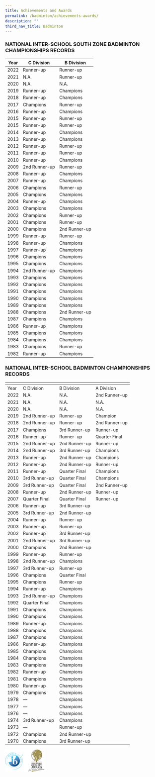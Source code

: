 ```yaml
---
title: Achievements and Awards
permalink: /badminton/achievements-awards/
description: ""
third_nav_title: Badminton
---
```

### NATIONAL INTER-SCHOOL SOUTH ZONE BADMINTON CHAMPIONSHIPS RECORDS

<table>
<thead>
  <tr>
    <th> Year</th>
    <th>C Division</th>
    <th>B Division</th>
  </tr>
</thead>
<tbody>
  <tr>
    <td>2022</td>
    <td>Runner-up</td>
    <td>Runner-up</td>
  </tr>
  <tr>
    <td>2021</td>
    <td>N.A.</td>
    <td>Runner-up</td>
  </tr>
  <tr>
    <td>2020</td>
    <td>N.A.</td>
    <td>N.A.</td>
  </tr>
  <tr>
    <td>2019</td>
    <td>Runner-up</td>
    <td>Champions</td>
  </tr>
  <tr>
    <td>2018</td>
    <td>Runner-up</td>
    <td>Champions</td>
  </tr>
  <tr>
    <td>2017</td>
    <td>Champions</td>
    <td>Runner-up</td>
  </tr>
  <tr>
    <td>2016</td>
    <td>Runner-up</td>
    <td>Champions</td>
  </tr>
  <tr>
    <td>2015</td>
    <td>Runner-up</td>
    <td>Runner-up</td>
  </tr>
  <tr>
    <td>2015</td>
    <td>Runner-up</td>
    <td>Runner-up</td>
  </tr>
  <tr>
    <td>2014</td>
    <td>Runner-up</td>
    <td>Champions</td>
  </tr>
  <tr>
    <td>2013</td>
    <td>Runner-up</td>
    <td>Champions</td>
  </tr>
  <tr>
    <td>2012</td>
    <td>Runner-up</td>
    <td>Runner-up</td>
  </tr>
  <tr>
    <td>2011</td>
    <td>Runner-up</td>
    <td>Runner-up</td>
  </tr>
  <tr>
    <td>2010</td>
    <td>Runner-up</td>
    <td>Champions</td>
  </tr>
  <tr>
    <td>2009</td>
    <td>2nd Runner-up</td>
    <td>Runner-up</td>
  </tr>
  <tr>
    <td>2008</td>
    <td>Runner-up</td>
    <td>Champions</td>
  </tr>
  <tr>
    <td>2007</td>
    <td>Runner-up</td>
    <td>Champions</td>
  </tr>
  <tr>
    <td>2006</td>
    <td>Champions</td>
    <td>Runner-up</td>
  </tr>
  <tr>
    <td>2005</td>
    <td>Champions</td>
    <td>Champions</td>
  </tr>
  <tr>
    <td>2004</td>
    <td>Runner-up</td>
    <td>Champions</td>
  </tr>
  <tr>
    <td>2003</td>
    <td>Champions</td>
    <td>Champions</td>
  </tr>
  <tr>
    <td>2002</td>
    <td>Champions</td>
    <td>Runner-up</td>
  </tr>
  <tr>
    <td>2001</td>
    <td>Champions</td>
    <td>Runner-up</td>
  </tr>
  <tr>
    <td>2000</td>
    <td>Champions</td>
    <td>2nd Runner-up</td>
  </tr>
  <tr>
    <td>1999</td>
    <td>Runner-up</td>
    <td>Runner-up</td>
  </tr>
  <tr>
    <td>1998</td>
    <td>Runner-up</td>
    <td>Champions</td>
  </tr>
  <tr>
    <td>1997</td>
    <td>Runner-up</td>
    <td>Champions</td>
  </tr>
  <tr>
    <td>1996</td>
    <td>Champions</td>
    <td>Champions</td>
  </tr>
  <tr>
    <td>1995</td>
    <td>Champions</td>
    <td>Champions</td>
  </tr>
  <tr>
    <td>1994</td>
    <td>2nd Runner-up</td>
    <td>Champions</td>
  </tr>
  <tr>
    <td>1993</td>
    <td>Champions</td>
    <td>Champions</td>
  </tr>
  <tr>
    <td>1992</td>
    <td>Champions</td>
    <td>Champions</td>
  </tr>
  <tr>
    <td>1991</td>
    <td>Champions</td>
    <td>Champions</td>
  </tr>
  <tr>
    <td>1990</td>
    <td>Champions</td>
    <td>Champions</td>
  </tr>
  <tr>
    <td>1989</td>
    <td>Champions</td>
    <td>Champions</td>
  </tr>
  <tr>
    <td>1988</td>
    <td>Champions</td>
    <td>2nd Runner-up</td>
  </tr>
  <tr>
    <td>1987</td>
    <td>Champions</td>
    <td>Champions</td>
  </tr>
  <tr>
    <td>1986</td>
    <td>Runner-up</td>
    <td>Champions</td>
  </tr>
  <tr>
    <td>1985</td>
    <td>Champions</td>
    <td>Champions</td>
  </tr>
  <tr>
    <td>1984</td>
    <td>Champions</td>
    <td>Champions</td>
  </tr>
  <tr>
    <td>1983</td>
    <td>Champions</td>
    <td>Runner-up</td>
  </tr>
  <tr>
    <td>1982</td>
    <td>Runner-up</td>
    <td>Champions</td>
  </tr>
</tbody>
</table>

### NATIONAL INTER-SCHOOL BADMINTON CHAMPIONSHIPS RECORDS

<table>
<thead>
  <tr>
    <th></th>
    <th></th>
    <th></th>
    <th></th>
  </tr>
</thead>
<tbody>
  <tr>
    <td>Year</td>
    <td>C Division</td>
    <td>B Division</td>
    <td>A Division</td>
  </tr>
  <tr>
    <td>2022</td>
    <td>N.A.</td>
    <td>N.A.</td>
    <td>2nd Runner-up</td>
  </tr>
  <tr>
    <td>2021</td>
    <td>N.A.</td>
    <td>N.A.</td>
    <td>N.A.</td>
  </tr>
  <tr>
    <td>2020</td>
    <td>N.A.</td>
    <td>N.A.</td>
    <td>N.A.</td>
  </tr>
  <tr>
    <td>2019</td>
    <td>2nd Runner-up</td>
    <td>Runner-up</td>
    <td>Champion</td>
  </tr>
  <tr>
    <td>2018</td>
    <td>2nd Runner-up</td>
    <td>Runner-up</td>
    <td>2nd Runner-up</td>
  </tr>
  <tr>
    <td>2017</td>
    <td>Champions</td>
    <td>3rd Runner-up</td>
    <td>Runner-up</td>
  </tr>
  <tr>
    <td>2016</td>
    <td>Runner-up</td>
    <td>Runner-up</td>
    <td>Quarter Final</td>
  </tr>
  <tr>
    <td>2015</td>
    <td>2nd Runner-up</td>
    <td>2nd Runner-up</td>
    <td>Runner-up</td>
  </tr>
  <tr>
    <td>2014</td>
    <td>2nd Runner-up</td>
    <td>3rd Runner-up</td>
    <td>Champions</td>
  </tr>
  <tr>
    <td>2013</td>
    <td>Runner-up</td>
    <td>2nd Runner-up</td>
    <td>Champions</td>
  </tr>
  <tr>
    <td>2012</td>
    <td>Runner-up</td>
    <td>2nd Runner-up</td>
    <td>Runner-up</td>
  </tr>
  <tr>
    <td>2011</td>
    <td>Runner-up</td>
    <td>Quarter Final</td>
    <td>Champions</td>
  </tr>
  <tr>
    <td>2010</td>
    <td>3rd Runner-up</td>
    <td>Quarter Final</td>
    <td>Champions</td>
  </tr>
  <tr>
    <td>2009</td>
    <td>3rd Runner-up</td>
    <td>Quarter Final</td>
    <td>2nd Runner-up</td>
  </tr>
  <tr>
    <td>2008</td>
    <td>Runner-up</td>
    <td>2nd Runner-up</td>
    <td>Runner-up</td>
  </tr>
  <tr>
    <td>2007</td>
    <td>Quarter Final</td>
    <td>Quarter Final</td>
    <td>Runner-up</td>
  </tr>
  <tr>
    <td>2006</td>
    <td>Runner-up</td>
    <td>3rd Runner-up</td>
    <td></td>
  </tr>
  <tr>
    <td>2005</td>
    <td>3rd Runner-up</td>
    <td>2nd Runner-up</td>
    <td></td>
  </tr>
  <tr>
    <td>2004</td>
    <td>Runner-up</td>
    <td>Runner-up</td>
    <td></td>
  </tr>
  <tr>
    <td>2003</td>
    <td>Runner-up</td>
    <td>Runner-up</td>
    <td></td>
  </tr>
  <tr>
    <td>2002</td>
    <td>Runner-up</td>
    <td>3rd Runner-up</td>
    <td></td>
  </tr>
  <tr>
    <td>2001</td>
    <td>2nd Runner-up</td>
    <td>3rd Runner-up</td>
    <td></td>
  </tr>
  <tr>
    <td>2000</td>
    <td>Champions</td>
    <td>2nd Runner-up</td>
    <td></td>
  </tr>
  <tr>
    <td>1999</td>
    <td>Runner-up</td>
    <td>Runner-up</td>
    <td></td>
  </tr>
  <tr>
    <td>1998</td>
    <td>2nd Runner-up</td>
    <td>Champions</td>
    <td></td>
  </tr>
  <tr>
    <td>1997</td>
    <td>3rd Runner-up</td>
    <td>Runner-up</td>
    <td></td>
  </tr>
  <tr>
    <td>1996</td>
    <td>Champions</td>
    <td>Quarter Final</td>
    <td></td>
  </tr>
  <tr>
    <td>1995</td>
    <td>Champions</td>
    <td>Runner-up</td>
    <td></td>
  </tr>
  <tr>
    <td>1994</td>
    <td>Runner-up</td>
    <td>Champions</td>
    <td></td>
  </tr>
  <tr>
    <td>1993</td>
    <td>2nd Runner-up</td>
    <td>Champions</td>
    <td></td>
  </tr>
  <tr>
    <td>1992</td>
    <td>Quarter Final</td>
    <td>Champions</td>
    <td></td>
  </tr>
  <tr>
    <td>1991</td>
    <td>Champions</td>
    <td>Champions</td>
    <td></td>
  </tr>
  <tr>
    <td>1990</td>
    <td>Champions</td>
    <td>Champions</td>
    <td></td>
  </tr>
  <tr>
    <td>1989</td>
    <td>Runner-up</td>
    <td>Champions</td>
    <td></td>
  </tr>
  <tr>
    <td>1988</td>
    <td>Champions</td>
    <td>Champions</td>
    <td></td>
  </tr>
  <tr>
    <td>1987</td>
    <td>Champions</td>
    <td>Champions</td>
    <td></td>
  </tr>
  <tr>
    <td>1986</td>
    <td>Runner-up</td>
    <td>Champions</td>
    <td></td>
  </tr>
  <tr>
    <td>1985</td>
    <td>Champions</td>
    <td>Champions</td>
    <td></td>
  </tr>
  <tr>
    <td>1984</td>
    <td>Champions</td>
    <td>Champions</td>
    <td></td>
  </tr>
  <tr>
    <td>1983</td>
    <td>Champions</td>
    <td>Champions</td>
    <td></td>
  </tr>
  <tr>
    <td>1982</td>
    <td>Runner-up</td>
    <td>Champions</td>
    <td></td>
  </tr>
  <tr>
    <td>1981</td>
    <td>Champions</td>
    <td>Champions</td>
    <td></td>
  </tr>
  <tr>
    <td>1980</td>
    <td>Runner-up</td>
    <td>Champions</td>
    <td></td>
  </tr>
  <tr>
    <td>1979</td>
    <td>Champions</td>
    <td>Champions</td>
    <td></td>
  </tr>
  <tr>
    <td>1978</td>
    <td>—</td>
    <td>Champions</td>
    <td></td>
  </tr>
  <tr>
    <td>1977</td>
    <td>—</td>
    <td>Champions</td>
    <td></td>
  </tr>
  <tr>
    <td>1976</td>
    <td>—</td>
    <td>Champions</td>
    <td></td>
  </tr>
  <tr>
    <td>1974</td>
    <td>3rd Runner-up</td>
    <td>Champions</td>
    <td></td>
  </tr>
  <tr>
    <td>1973</td>
    <td>—</td>
    <td>Runner-up</td>
    <td></td>
  </tr>
  <tr>
    <td>1972</td>
    <td>Champions</td>
    <td>2nd Runner-up</td>
    <td></td>
  </tr>
  <tr>
    <td>1970</td>
    <td>Champions</td>
    <td>3rd Runner-up</td>
    <td></td>
  </tr>
</tbody>
</table>

<img src="/images/WorldSchool.jpg" 
     style="width:25%">